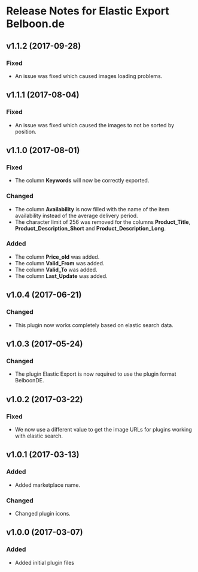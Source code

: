 # Release Notes for Elastic Export Belboon.de

## v1.1.2 (2017-09-28)

### Fixed
- An issue was fixed which caused images loading problems.

## v1.1.1 (2017-08-04)

### Fixed
- An issue was fixed which caused the images to not be sorted by position.

## v1.1.0 (2017-08-01) 

### Fixed
- The column **Keywords** will now be correctly exported.

### Changed
- The column **Availability** is now filled with the name of the item availability instead of the average delivery period.
- The character limit of 256 was removed for the columns **Product_Title**, **Product_Description_Short** and **Product_Description_Long**.

### Added
- The column **Price_old** was added.
- The column **Valid_From** was added.
- The column **Valid_To** was added.
- The column **Last_Update** was added.

## v1.0.4 (2017-06-21)

### Changed
- This plugin now works completely based on elastic search data.

## v1.0.3 (2017-05-24)

### Changed
- The plugin Elastic Export is now required to use the plugin format BelboonDE.

## v1.0.2 (2017-03-22)

### Fixed
- We now use a different value to get the image URLs for plugins working with elastic search.

## v1.0.1 (2017-03-13)

### Added
- Added marketplace name.

### Changed
- Changed plugin icons.

## v1.0.0 (2017-03-07)
 
### Added
- Added initial plugin files
